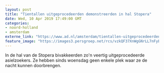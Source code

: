 ```yaml
---
layout: post
title: "Tientallen uitgeprocedeerden demonstreerden in hal Stopera"
date: Wed, 10 Apr 2019 17:49:00 GMT
categories: 
- noord-holland 
- amsterdam 
externe_link: "https://www.ad.nl/amsterdam/tientallen-uitgeprocedeerden-demonstreerden-in-hal-stopera~ab18a505/"
feature_image: "https://images3.persgroep.net/rcs/vzkQF37XnWgGNrLL7nFyE3rCANE/diocontent/145256902/_fitwidth/400/?appId=21791a8992982cd8da851550a453bd7f&quality=0.7"
---
```


In de hal van de Stopera bivakkeerden zo'n veertig uitgeprocedeerde asielzoekers. Ze hebben sinds woensdag geen enkele plek waar ze de nacht kunnen doorbrengen.
